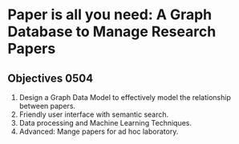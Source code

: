 # Paper is all you need: A Graph Database to Manage Research Papers

## Objectives 0504
1. Design a Graph Data Model to effectively model the relationship between papers.
2. Friendly user interface with semantic search.
3. Data processing and Machine Learning Techniques.
4. Advanced: Mange papers for ad hoc laboratory.


